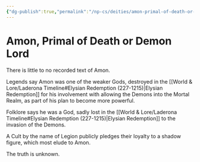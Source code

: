 ```yaml
---
{"dg-publish":true,"permalink":"/np-cs/deities/amon-primal-of-death-or-demon-lord/","tags":["NPC","Unknown"]}
---
```


# Amon, Primal of Death or Demon Lord

There is little to no recorded text of Amon.

Legends say Amon was one of the weaker Gods, destroyed in the [[World & Lore/Laderona Timeline#Elysian Redemption (227-1215)\|Elysian Redemption]]  for his involvement with allowing the Demons into the Mortal Realm, as part of his plan to become more powerful.

Folklore says he was a God, sadly lost in the [[World & Lore/Laderona Timeline#Elysian Redemption (227-1215)\|Elysian Redemption]] to the invasion of the Demons.

A Cult by the name of Legion publicly pledges their loyalty to a shadow figure, which most elude to Amon.

The truth is unknown.

